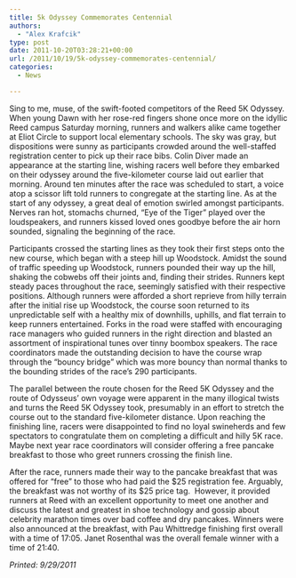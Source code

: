 ```yaml
---
title: 5k Odyssey Commemorates Centennial
authors: 
  - "Alex Krafcik"
type: post
date: 2011-10-20T03:28:21+00:00
url: /2011/10/19/5k-odyssey-commemorates-centennial/
categories:
  - News

---
```

Sing to me, muse, of the swift-footed competitors of the Reed 5K Odyssey. When young Dawn with her rose-red fingers shone once more on the idyllic Reed campus Saturday morning, runners and walkers alike came together at Eliot Circle to support local elementary schools. The sky was gray, but dispositions were sunny as participants crowded around the well-staffed registration center to pick up their race bibs. Colin Diver made an appearance at the starting line, wishing racers well before they embarked on their odyssey around the five-kilometer course laid out earlier that morning. Around ten minutes after the race was scheduled to start, a voice atop a scissor lift told runners to congregate at the starting line. As at the start of any odyssey, a great deal of emotion swirled amongst participants. Nerves ran hot, stomachs churned, “Eye of the Tiger” played over the loudspeakers, and runners kissed loved ones goodbye before the air horn sounded, signaling the beginning of the race.

Participants crossed the starting lines as they took their first steps onto the new course, which began with a steep hill up Woodstock. Amidst the sound of traffic speeding up Woodstock, runners pounded their way up the hill, shaking the cobwebs off their joints and, finding their strides. Runners kept steady paces throughout the race, seemingly satisfied with their respective positions. Although runners were afforded a short reprieve from hilly terrain after the initial rise up Woodstock, the course soon returned to its unpredictable self with a healthy mix of downhills, uphills, and flat terrain to keep runners entertained. Forks in the road were staffed with encouraging race managers who guided runners in the right direction and blasted an assortment of inspirational tunes over tinny boombox speakers. The race coordinators made the outstanding decision to have the course wrap through the “bouncy bridge” which was more bouncy than normal thanks to the bounding strides of the race’s 290 participants.

The parallel between the route chosen for the Reed 5K Odyssey and the route of Odysseus’ own voyage were apparent in the many illogical twists and turns the Reed 5K Odyssey took, presumably in an effort to stretch the course out to the standard five-kilometer distance. Upon reaching the finishing line, racers were disappointed to find no loyal swineherds and few spectators to congratulate them on completing a difficult and hilly 5K race. Maybe next year race coordinators will consider offering a free pancake breakfast to those who greet runners crossing the finish line.

After the race, runners made their way to the pancake breakfast that was offered for “free” to those who had paid the $25 registration fee. Arguably, the breakfast was not worthy of its $25 price tag.  However, it provided runners at Reed with an excellent opportunity to meet one another and discuss the latest and greatest in shoe technology and gossip about celebrity marathon times over bad coffee and dry pancakes. Winners were also announced at the breakfast, with Pau Whittredge finishing first overall with a time of 17:05. Janet Rosenthal was the overall female winner with a time of 21:40.

_Printed: 9/29/2011_